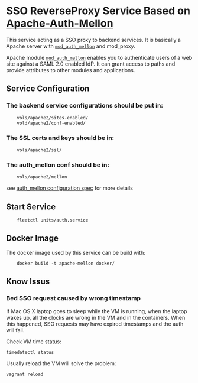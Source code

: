# SSO ReverseProxy Service Based on [Apache-Auth-Mellon][mod_auth_mellon]

This service acting as a SSO proxy to backend services. It is basically a Apache server with [`mod_auth_mellon`][mod_auth_mellon] and mod_proxy.

Apache module [`mod_auth_mellon`][mod_auth_mellon] enables you to authenticate users of a web site against a SAML 2.0 enabled IdP. It can grant access to paths and provide attributes to other modules and applications.

## Service Configuration

### The backend service configurations should be put in:

		vols/apache2/sites-enabled/
		vold/apache2/conf-enabled/

### The SSL certs and keys should be in:

		vols/apache2/ssl/

### The auth_mellon conf should be in:

		vols/apache2/mellon

see [auth_mellon configuration spec][mod_auth_mellon] for more details

## Start Service

		fleetctl units/auth.service

## Docker Image
The docker image used by this service can be build with:

		docker build -t apache-mellon docker/

## Know Issus
### Bed SSO request caused by wrong timestamp
If Mac OS X laptop goes to sleep while the VM is running, when the laptop wakes up, all the clocks are wrong in the VM and in the containers. When this happened, SSO requests may have expired timestamps and the auth will fail.

Check VM time status:

	timedatectl status

Usually reload the VM will solve the problem:

	vagrant reload


[mod_auth_mellon]: https://github.com/UNINETT/mod_auth_mellon/blob/master/README
